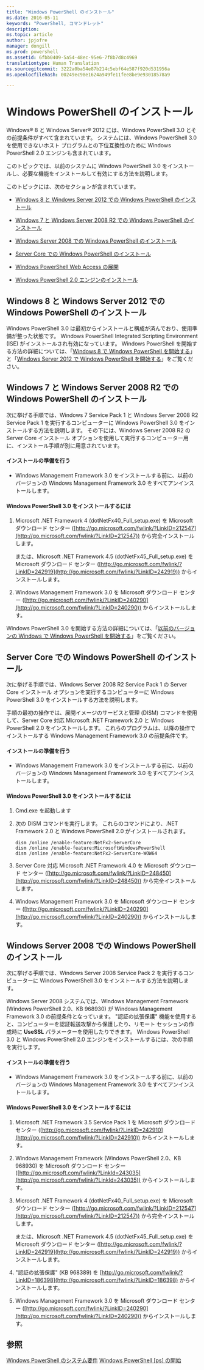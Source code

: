 ```yaml
---
title: "Windows PowerShell のインストール"
ms.date: 2016-05-11
keywords: "PowerShell, コマンドレット"
description: 
ms.topic: article
author: jpjofre
manager: dongill
ms.prod: powershell
ms.assetid: 6fbb0409-5a54-48ec-95e6-7f8b7d8c4969
translationtype: Human Translation
ms.sourcegitcommit: 3222a0ba54e87b214c5ebf64e587f920d531956a
ms.openlocfilehash: 00249ec98e1624a949fe11fee8be9e93018578a9

---
```


# Windows PowerShell のインストール
Windows® 8 と Windows Server® 2012 には、Windows PowerShell 3.0 とその前提条件がすべて含まれています。 システムには、Windows PowerShell 3.0 を使用できないホスト プログラムとの下位互換性のために Windows PowerShell 2.0 エンジンも含まれています。

このトピックでは、以前のシステムに Windows PowerShell 3.0 をインストールし、必要な機能をインストールして有効にする方法を説明します。

このトピックには、次のセクションが含まれています。

-   [Windows 8 と Windows Server 2012 での Windows PowerShell のインストール](Installing-Windows-PowerShell.md#BKMK_InstallingOnWindows8andWindowsServer2012)

-   [Windows 7 と Windows Server 2008 R2 での Windows PowerShell のインストール](Installing-Windows-PowerShell.md#BKMK_InstallingOnWindows7andWindowsServer2008R2)

-   [Windows Server 2008 での Windows PowerShell のインストール](Installing-Windows-PowerShell.md#BKMK_InstallingOnWindowsServer2008LH)

-   [Server Core での Windows PowerShell のインストール](Installing-Windows-PowerShell.md#BKMK_InstallingOnServerCore)

-   [Windows PowerShell Web Access の展開](https://technet.microsoft.com/en-us/library/639d0eff-98a3-4124-b52c-26921ebd98b0)

-   [Windows PowerShell 2.0 エンジンのインストール](Installing-the-Windows-PowerShell-2.0-Engine.md)

## <a name="BKMK_InstallingOnWindows8andWindowsServer2012"></a>Windows 8 と Windows Server 2012 での Windows PowerShell のインストール
Windows PowerShell 3.0 は最初からインストールと構成が済んでおり、使用準備が整った状態です。 Windows PowerShell Integrated Scripting Environment (ISE) がインストールされ有効になっています。 Windows PowerShell を開始する方法の詳細については、「[Windows 8 で Windows PowerShell を開始する](https://technet.microsoft.com/en-us/library/d7be1668-8617-4890-ad90-dd9765fbd2c3)」と「[Windows Server 2012 で Windows PowerShell を開始する](https://technet.microsoft.com/library/hh831491.aspx#BKMK_powershell)」をご覧ください。

## <a name="BKMK_InstallingOnWindows7andWindowsServer2008R2"></a>Windows 7 と Windows Server 2008 R2 での Windows PowerShell のインストール
次に挙げる手順では、Windows 7 Service Pack 1 と Windows Server 2008 R2 Service Pack 1 を実行するコンピューターに Windows PowerShell 3.0 をインストールする方法を説明します。 その下には、Windows Server 2008 R2 の Server Core インストール オプションを使用して実行するコンピューター用に、インストール手順が別に用意されています。

#### インストールの準備を行う

-   Windows Management Framework 3.0 をインストールする前に、以前のバージョンの Windows Management Framework 3.0 をすべてアンインストールします。

#### Windows PowerShell 3.0 をインストールするには

1.  Microsoft .NET Framework 4 (dotNetFx40_Full_setup.exe) を Microsoft ダウンロード センター ([http://go.microsoft.com/fwlink/?LinkID=212547](http://go.microsoft.com/fwlink/?LinkID=212547)) から完全インストールします。

    または、Microsoft .NET Framework 4.5 (dotNetFx45_Full_setup.exe) を Microsoft ダウンロード センター ([http://go.microsoft.com/fwlink/?LinkID=242919](http://go.microsoft.com/fwlink/?LinkID=242919)) からインストールします。

2.  Windows Management Framework 3.0 を Microsoft ダウンロード センター ([http://go.microsoft.com/fwlink/?LinkID=240290](http://go.microsoft.com/fwlink/?LinkID=240290)) からインストールします。

Windows PowerShell 3.0 を開始する方法の詳細については、「[以前のバージョンの Windows で Windows PowerShell を開始する](Starting-Windows-PowerShell-on-Earlier-Versions-of-Windows.md)」をご覧ください。

## <a name="BKMK_InstallingOnServerCore"></a>Server Core での Windows PowerShell のインストール
次に挙げる手順では、Windows Server 2008 R2 Service Pack 1 の Server Core インストール オプションを実行するコンピューターに Windows PowerShell 3.0 をインストールする方法を説明します。

手順の最初の操作では、展開イメージのサービスと管理 (DISM) コマンドを使用して、Server Core 対応 Microsoft .NET Framework 2.0 と Windows PowerShell 2.0 をインストールします。 これらのプログラムは、以降の操作でインストールする Windows Management Framework 3.0 の前提条件です。

#### インストールの準備を行う

-   Windows Management Framework 3.0 をインストールする前に、以前のバージョンの Windows Management Framework 3.0 をすべてアンインストールします。

#### Windows PowerShell 3.0 をインストールするには

1.  Cmd.exe を起動します

2.  次の DISM コマンドを実行します。 これらのコマンドにより、.NET Framework 2.0 と Windows PowerShell 2.0 がインストールされます。

    ```
    dism /online /enable-feature:NetFx2-ServerCore
    dism /online /enable-feature:MicrosoftWindowsPowerShell
    dism /online /enable-feature:NetFx2-ServerCore-WOW64
    ```

3.  Server Core 対応 Microsoft .NET Framework 4.0 を Microsoft ダウンロード センター ([http://go.microsoft.com/fwlink/?LinkID=248450](http://go.microsoft.com/fwlink/?LinkID=248450)) から完全インストールします。

4.  Windows Management Framework 3.0 を Microsoft ダウンロード センター ([http://go.microsoft.com/fwlink/?LinkID=240290](http://go.microsoft.com/fwlink/?LinkID=240290)) からインストールします。

## <a name="BKMK_InstallingOnWindowsServer2008LH"></a>Windows Server 2008 での Windows PowerShell のインストール
次に挙げる手順では、Windows Server 2008 Service Pack 2 を実行するコンピューターに Windows PowerShell 3.0 をインストールする方法を説明します。

Windows Server 2008 システムでは、Windows Management Framework (Windows PowerShell 2.0、KB 968930) が Windows Management Framework 3.0 の前提条件となっています。 "認証の拡張保護" 機能を使用すると、コンピューターを認証転送攻撃から保護したり、リモート セッションの作成時に **UseSSL** パラメーターを使用したりできます。 Windows PowerShell 3.0 と Windows PowerShell 2.0 エンジンをインストールするには、次の手順を実行します。

#### インストールの準備を行う

-   Windows Management Framework 3.0 をインストールする前に、以前のバージョンの Windows Management Framework 3.0 をすべてアンインストールします。

#### Windows PowerShell 3.0 をインストールするには

1.  Microsoft .NET Framework 3.5 Service Pack 1 を Microsoft ダウンロード センター ([http://go.microsoft.com/fwlink/?LinkID=242910](http://go.microsoft.com/fwlink/?LinkID=242910)) からインストールします。

2.  Windows Management Framework (Windows PowerShell 2.0、KB 968930) を Microsoft ダウンロード センター ([http://go.microsoft.com/fwlink/?LinkId=243035](http://go.microsoft.com/fwlink/?LinkId=243035)) からインストールします。

3.  Microsoft .NET Framework 4 (dotNetFx40_Full_setup.exe) を Microsoft ダウンロード センター ([http://go.microsoft.com/fwlink/?LinkID=212547](http://go.microsoft.com/fwlink/?LinkID=212547)) から完全インストールします。

    または、Microsoft .NET Framework 4.5 (dotNetFx45_Full_setup.exe) を Microsoft ダウンロード センター ([http://go.microsoft.com/fwlink/?LinkID=242919](http://go.microsoft.com/fwlink/?LinkID=242919)) からインストールします。

4.  "認証の拡張保護" (KB 968389) を [http://go.microsoft.com/fwlink/?LinkID=186398](http://go.microsoft.com/fwlink/?LinkID=186398) からインストールします。

5.  Windows Management Framework 3.0 を Microsoft ダウンロード センター ([http://go.microsoft.com/fwlink/?LinkID=240290](http://go.microsoft.com/fwlink/?LinkID=240290)) からインストールします。

## 参照
[Windows PowerShell のシステム要件](Windows-PowerShell-System-Requirements.md)
[Windows PowerShell [ps] の開始](https://technet.microsoft.com/en-us/library/8ec8c2d7-8e7c-4722-a3d2-498fe5739a8e)



<!--HONumber=Aug16_HO4-->


